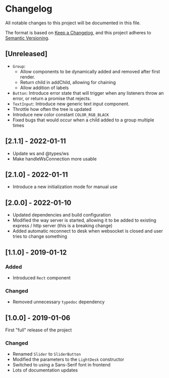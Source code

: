 # Changelog
All notable changes to this project will be documented in this file.

The format is based on [Keep a Changelog](https://keepachangelog.com/en/1.0.0/),
and this project adheres to [Semantic Versioning](https://semver.org/spec/v2.0.0.html).

## [Unreleased]

- `Group`:
  - Allow components to be dynamically added
    and removed after first render.
  - Return child in addChild, allowing for chaining
  - Allow addition of labels
- `Button`: Introduce error state that will trigger
  when any listeners throw an error,
  or return a promise that rejects.
- `TextInput`: Introduce new generic text input component.
- Throttle how often the tree is updated
- Introduce new color constant `COLOR_RGB_BLACK`
- Fixed bugs that would occur when a child added to a group multiple times

## [2.1.1] - 2022-01-11

- Update ws and @types/ws
- Make handleWsConnection more usable

## [2.1.0] - 2022-01-11

- Introduce a new initialization mode for manual use

## [2.0.0] - 2022-01-10

- Updated dependencies and build configuration
- Modified the way server is started, allowing it to be added to existing
  express / http server (this is a breaking change)
- Added automatic reconnect to desk when websocket is closed and user tries to
  change something

## [1.1.0] - 2019-01-12

### Added
- Introduced `Rect` component

### Changed
- Removed unnecessary `typedoc` dependency

## [1.0.0] - 2019-01-06

First "full" release of the project

### Changed
- Renamed `Slider` to `SliderButton`
- Modified the parameters to the `LightDesk` constructor
- Switched to using a Sans-Serif font in frontend
- Lots of documentation updates